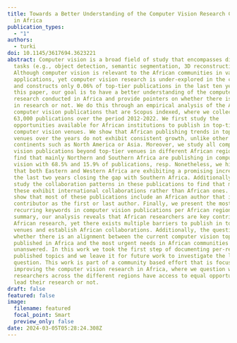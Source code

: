 ```yaml
---
title: Towards a Better Understanding of the Computer Vision Research Community
  in Africa
publication_types:
  - "1"
authors:
  - turki
doi: 10.1145/3617694.3623221
abstract: Computer vision is a broad field of study that encompasses different
  tasks (e.g., object detection, semantic segmentation, 3D reconstruction).
  Although computer vision is relevant to the African communities in various
  applications, yet computer vision research is under-explored in the continent
  and constructs only 0.06% of top-tier publications in the last ten years. In
  this paper, our goal is to have a better understanding of the computer vision
  research conducted in Africa and provide pointers on whether there is equity
  in research or not. We do this through an empirical analysis of the African
  computer vision publications that are Scopus indexed, where we collect around
  63,000 publications over the period 2012-2022. We first study the
  opportunities available for African institutions to publish in top-tier
  computer vision venues. We show that African publishing trends in top-tier
  venues over the years do not exhibit consistent growth, unlike other
  continents such as North America or Asia. Moreover, we study all computer
  vision publications beyond top-tier venues in different African regions to
  find that mainly Northern and Southern Africa are publishing in computer
  vision with 68.5% and 15.9% of publications, resp. Nonetheless, we highlight
  that both Eastern and Western Africa are exhibiting a promising increase with
  the last two years closing the gap with Southern Africa. Additionally, we
  study the collaboration patterns in these publications to find that most of
  these exhibit international collaborations rather than African ones. We also
  show that most of these publications include an African author that is a key
  contributor as the first or last author. Finally, we present the most
  recurring keywords in computer vision publications per African region. In
  summary, our analysis reveals that African researchers are key contributors to
  African research, yet there exists multiple barriers to publish in top-tier
  venues and establish African collaborations. Additionally, the question on
  whether there is an alignment between the current computer vision topics
  published in Africa and the most urgent needs in African communities remains
  unanswered. In this work we took the first step of documenting per-region
  published topics and we leave it for future work to investigate the latter
  question. This work is part of a community based effort that is focused on
  improving the computer vision research in Africa, where we question whether
  researchers across the different regions have access to equal opportunities to
  lead their research or not.
draft: false
featured: false
image:
  filename: featured
  focal_point: Smart
  preview_only: false
date: 2024-03-05T05:28:24.308Z
---
```

